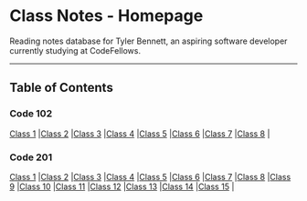 # Class Notes - Homepage

Reading notes database for Tyler Bennett, an aspiring software developer currently studying at CodeFellows.

---

## Table of Contents

### Code 102

[Class 1](https://tyler-bennett52.github.io/reading-notes/102/class1) |[Class 2](https://tyler-bennett52.github.io/reading-notes/102/class2) |[Class 3](https://tyler-bennett52.github.io/reading-notes/102/class3) |[Class 4](https://tyler-bennett52.github.io/reading-notes/102/class4) |[Class 5](https://tyler-bennett52.github.io/reading-notes/102/class5) |[Class 6](https://tyler-bennett52.github.io/reading-notes/102/class6) |[Class 7](https://tyler-bennett52.github.io/reading-notes/102/class7) |[Class 8](https://tyler-bennett52.github.io/reading-notes/102/class8) |

### Code 201

[Class 1](https://tyler-bennett52.github.io/reading-notes/201/class1) |[Class 2](https://tyler-bennett52.github.io/reading-notes/201/class2) |[Class 3](https://tyler-bennett52.github.io/reading-notes/201/class3) |[Class 4](https://tyler-bennett52.github.io/reading-notes/201/class4) |[Class 5](https://tyler-bennett52.github.io/reading-notes/201/class5) |[Class 6](https://tyler-bennett52.github.io/reading-notes/201/class6) |[Class 7](https://tyler-bennett52.github.io/reading-notes/201/class7) |[Class 8](https://tyler-bennett52.github.io/reading-notes/201/class8) |[Class 9](https://tyler-bennett52.github.io/reading-notes/201/class9) |[Class 10](https://tyler-bennett52.github.io/reading-notes/201/class10) |[Class 11](https://tyler-bennett52.github.io/reading-notes/201/class11) |[Class 12](https://tyler-bennett52.github.io/reading-notes/201/class12) |[Class 13](https://tyler-bennett52.github.io/reading-notes/201/class13) |[Class 14](https://tyler-bennett52.github.io/reading-notes/201/class14) |[Class 15](https://tyler-bennett52.github.io/reading-notes/201/class15) |
